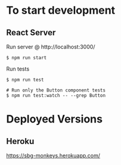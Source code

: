 # To start development

## React Server

Run server @ http://localhost:3000/

    $ npm run start

Run tests

    $ npm run test

    # Run only the Button component tests
    $ npm run test:watch -- --grep Button


# Deployed Versions

## Heroku

https://sbg-monkeys.herokuapp.com/
